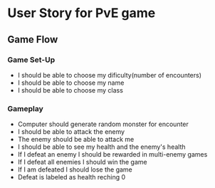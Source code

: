 # User Story for PvE game

## Game Flow
### Game Set-Up
- I should be able to choose my dificulty(number of encounters)
- I should be able to choose my name
- I should be able to choose my class

### Gameplay
- Computer should generate random monster for encounter
- I should be able to attack the enemy
- The enemy should be able to attack me
- I should be able to see my health and the enemy's health
- If I defeat an enemy I should be rewarded in multi-enemy games
- If I defeat all enemies I should win the game
- If I am defeated I should lose the game
- Defeat is labeled as health reching 0